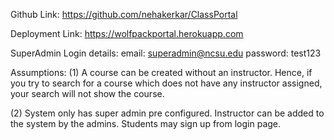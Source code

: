 Github Link: https://github.com/nehakerkar/ClassPortal

Deployment Link: https://wolfpackportal.herokuapp.com

SuperAdmin Login details: 
email: superadmin@ncsu.edu 
password: test123


Assumptions: 
(1) A course can be created without an instructor. Hence,
if you try to search for a course which does not have any instructor
assigned, your search will not show the course.

(2) System only has super admin pre configured. Instructor can be added to the system by the admins. Students may sign up from login page.

